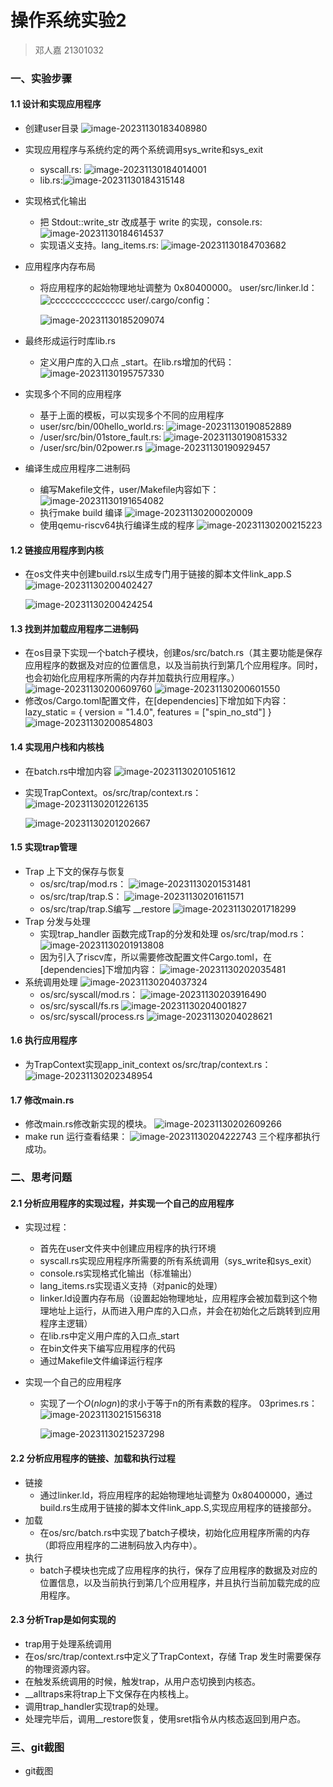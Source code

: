 # 操作系统实验2

> 邓人嘉 21301032

### 一、实验步骤

#### 1.1 设计和实现应用程序

* 创建user目录
  ![image-20231130183408980](pictures/image-20231130183408980.png)

* 实现应用程序与系统约定的两个系统调用sys_write和sys_exit

  * syscall.rs:
    ![image-20231130184014001](pictures/image-20231130184014001.png)
  * lib.rs:![image-20231130184315148](pictures/image-20231130184315148.png)

* 实现格式化输出

  * 把 Stdout::write_str 改成基于 write 的实现，console.rs:
    ![image-20231130184614537](pictures/image-20231130184614537.png)
  * 实现语义支持。lang_items.rs:
    ![image-20231130184703682](pictures/image-20231130184703682.png)

* 应用程序内存布局

  * 将应用程序的起始物理地址调整为 0x80400000。
    user/src/linker.ld：
    ![ccccccccccccccc](pictures/image-20231130185036108.png)
    user/.cargo/config：

    ![image-20231130185209074](pictures/image-20231130185209074.png)

* 最终形成运行时库lib.rs

  * 定义用户库的入口点 _start。在lib.rs增加的代码：
    ![image-20231130195757330](pictures/image-20231130195757330.png)

* 实现多个不同的应用程序

  * 基于上面的模板，可以实现多个不同的应用程序
  * user/src/bin/00hello_world.rs:
    ![image-20231130190852889](pictures/image-20231130190852889.png)
  * /user/src/bin/01store_fault.rs:
    ![image-20231130190815332](pictures/image-20231130190815332.png)
  * /user/src/bin/02power.rs
    ![image-20231130190929457](pictures/image-20231130190929457.png)

* 编译生成应用程序二进制码

  * 编写Makefile文件，user/Makefile内容如下：
    ![image-20231130191654082](pictures/image-20231130191654082.png)
  * 执行make build 编译
    ![image-20231130200020009](pictures/image-20231130200020009.png)
  * 使用qemu-riscv64执行编译生成的程序
    ![image-20231130200215223](pictures/image-20231130200215223.png)


#### 1.2 链接应用程序到内核

* 在os文件夹中创建build.rs以生成专门用于链接的脚本文件link_app.S
  ![image-20231130200402427](pictures/image-20231130200402427.png)

  ![image-20231130200424254](pictures/image-20231130200424254.png)

#### 1.3 找到并加载应用程序二进制码

* 在os目录下实现一个batch子模块，创建os/src/batch.rs（其主要功能是保存应用程序的数据及对应的位置信息，以及当前执行到第几个应用程序。同时，也会初始化应用程序所需的内存并加载执行应用程序。）
  ![image-20231130200609760](pictures/image-20231130200609760.png)
  ![image-20231130200601550](pictures/image-20231130200601550.png)
* 修改os/Cargo.toml配置文件，在[dependencies]下增加如下内容：
  lazy_static = { version = "1.4.0", features = ["spin_no_std"] }
  ![image-20231130200854803](pictures/image-20231130200854803.png)

#### 1.4 实现用户栈和内核栈

* 在batch.rs中增加内容
  ![image-20231130201051612](pictures/image-20231130201051612.png)

* 实现TrapContext。os/src/trap/context.rs：
  ![image-20231130201226135](pictures/image-20231130201226135.png)

  ![image-20231130201202667](pictures/image-20231130201202667.png)

#### 1.5 实现trap管理

* Trap 上下文的保存与恢复
  * os/src/trap/mod.rs：
    ![image-20231130201531481](pictures/image-20231130201531481.png)
  * os/src/trap/trap.S：
    ![image-20231130201611571](pictures/image-20231130201611571.png)
  * os/src/trap/trap.S编写 __restore
    ![image-20231130201718299](pictures/image-20231130201718299.png)
* Trap 分发与处理
  * 实现trap_handler 函数完成Trap的分发和处理
    os/src/trap/mod.rs：
    ![image-20231130201913808](pictures/image-20231130201913808.png)
  * 因为引入了riscv库，所以需要修改配置文件Cargo.toml，在[dependencies]下增加内容：
    ![image-20231130202035481](pictures/image-20231130202035481.png)
* 系统调用处理
  ![image-20231130204037324](pictures/image-20231130204037324.png)
  * os/src/syscall/mod.rs：
    ![image-20231130203916490](pictures/image-20231130203916490.png)
  * os/src/syscall/fs.rs
    ![image-20231130204001827](pictures/image-20231130204001827.png)
  *  os/src/syscall/process.rs
    ![image-20231130204028621](pictures/image-20231130204028621.png)

#### 1.6 执行应用程序

* 为TrapContext实现app_init_context
  os/src/trap/context.rs：
  ![image-20231130202348954](pictures/image-20231130202348954.png)

#### 1.7 修改main.rs

* 修改main.rs修改新实现的模块。
  ![image-20231130202609266](pictures/image-20231130202609266.png)
* make run 运行查看结果：
  ![image-20231130204222743](pictures/image-20231130204222743.png)
  三个程序都执行成功。

### 二、思考问题

#### 2.1 分析应用程序的实现过程，并实现一个自己的应用程序

* 实现过程：

  * 首先在user文件夹中创建应用程序的执行环境
  * syscall.rs实现应用程序所需要的所有系统调用（sys_write和sys_exit）
  * console.rs实现格式化输出（标准输出）
  * lang_items.rs实现语义支持（对panic的处理）
  * linker.ld设置内存布局（设置起始物理地址，应用程序会被加载到这个物理地址上运行，从而进入用户库的入口点，并会在初始化之后跳转到应用程序主逻辑）
  * 在lib.rs中定义用户库的入口点_start
  * 在bin文件夹下编写应用程序的代码
  * 通过Makefile文件编译运行程序

* 实现一个自己的应用程序

  * 实现了一个$O(nlogn)$的求小于等于n的所有素数的程序。
    03primes.rs：
    ![image-20231130215156318](pictures/image-20231130215156318.png)

    ![image-20231130215237298](pictures/image-20231130215237298.png)

#### 2.2 分析应用程序的链接、加载和执行过程

* 链接
  * 通过linker.ld，将应用程序的起始物理地址调整为 0x80400000，通过build.rs生成用于链接的脚本文件link_app.S,实现应用程序的链接部分。
* 加载
  * 在os/src/batch.rs中实现了batch子模块，初始化应用程序所需的内存（即将应用程序的二进制码放入内存中）。
* 执行
  * batch子模块也完成了应用程序的执行，保存了应用程序的数据及对应的位置信息，以及当前执行到第几个应用程序，并且执行当前加载完成的应用程序。

#### 2.3 分析Trap是如何实现的

* trap用于处理系统调用
* 在os/src/trap/context.rs中定义了TrapContext，存储 Trap 发生时需要保存的物理资源内容。
* 在触发系统调用的时候，触发trap，从用户态切换到内核态。
* __alltraps来将trap上下文保存在内核栈上。
* 调用trap_handler实现trap的处理。
* 处理完毕后，调用__restore恢复，使用sret指令从内核态返回到用户态。

### 三、git截图

* git截图
  
